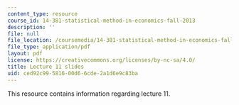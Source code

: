 ```yaml
---
content_type: resource
course_id: 14-381-statistical-method-in-economics-fall-2013
description: ''
file: null
file_location: /coursemedia/14-381-statistical-method-in-economics-fall-2013/ced92c99581600d66cde2a1d6e9c83ba_MIT14_381F13_lec11.pdf
file_type: application/pdf
layout: pdf
license: https://creativecommons.org/licenses/by-nc-sa/4.0/
title: Lecture 11 slides
uid: ced92c99-5816-00d6-6cde-2a1d6e9c83ba
---
```

This resource contains information regarding lecture 11.
